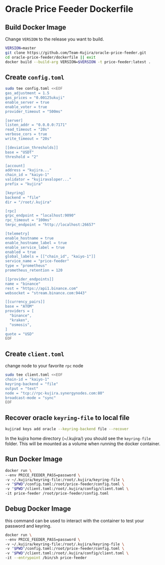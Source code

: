 # Oracle Price Feeder Dockerfile

## Build Docker Image
Change `VERSION` to the release you want to build.

```bash
VERSION=master
git clone https://github.com/Team-Kujira/oracle-price-feeder.git
cd oracle-price-feeder/dockerfile || exit
docker build --build-arg VERSION=$VERSION -t price-feeder:latest .
```

## Create `config.toml`

```bash
sudo tee config.toml <<EOF
gas_adjustment = 1.5
gas_prices = "0.00125ukuji"
enable_server = true
enable_voter = true
provider_timeout = "500ms"

[server]
listen_addr = "0.0.0.0:7171"
read_timeout = "20s"
verbose_cors = true
write_timeout = "20s"

[[deviation_thresholds]]
base = "USDT"
threshold = "2"

[account]
address = "kujira..."
chain_id = "kaiyo-1"
validator = "kujiravaloper..."
prefix = "kujira"

[keyring]
backend = "file"
dir = "/root/.kujira"

[rpc]
grpc_endpoint = "localhost:9090"
rpc_timeout = "100ms"
tmrpc_endpoint = "http://localhost:26657"

[telemetry]
enable_hostname = true
enable_hostname_label = true
enable_service_label = true
enabled = true
global_labels = [["chain_id", "kaiyo-1"]]
service_name = "price-feeder"
type = "prometheus"
prometheus_retention = 120

[[provider_endpoints]]
name = "binance"
rest = "https://api1.binance.com"
websocket = "stream.binance.com:9443"

[[currency_pairs]]
base = "ATOM"
providers = [
  "binance",
  "kraken",
  "osmosis",
]
quote = "USD"
EOF
```

## Create `client.toml`
change node to your favorite `rpc` node

```bash
sudo tee client.toml <<EOF
chain-id = "kaiyo-1"
keyring-backend = "file"
output = "text"
node = "tcp://rpc-kujira.synergynodes.com:80"
broadcast-mode = "sync"
EOF
```

## Recover oracle `keyring-file` to local file
```bash
kujirad keys add oracle --keyring-backend file --recover
```
In the kujira home directory (~/.kujira/) you should see the `keyring-file` folder.  This will be mounted as a volume when running the docker container.

## Run Docker Image
```bash
docker run \
--env PRICE_FEEDER_PASS=password \
-v ~/.kujira/keyring-file:/root/.kujira/keyring-file \
-v "$PWD"/config.toml:/root/price-feeder/config.toml \
-v "$PWD"/client.toml:/root/.kujira/config/client.toml \
-it price-feeder /root/price-feeder/config.toml
```


## Debug Docker Image
this command can be used to interact with the container to test your password and keyring.
```bash
docker run \
--env PRICE_FEEDER_PASS=password \
-v ~/.kujira/keyring-file:/root/.kujira/keyring-file \
-v "$PWD"/config.toml:/root/price-feeder/config.toml \
-v "$PWD"/client.toml:/root/.kujira/config/client.toml \
-it --entrypoint /bin/sh price-feeder
```